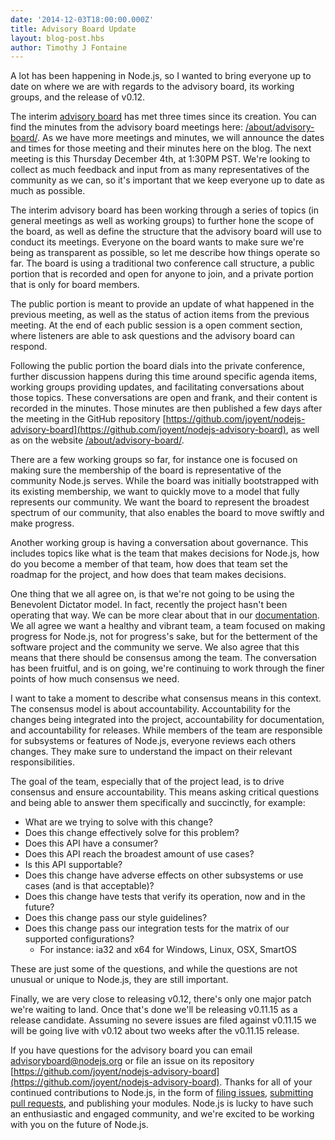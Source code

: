 ```yaml
---
date: '2014-12-03T18:00:00.000Z'
title: Advisory Board Update
layout: blog-post.hbs
author: Timothy J Fontaine
---
```


A lot has been happening in Node.js, so I wanted to bring everyone up to date on
where we are with regards to the advisory board, its working groups, and the
release of v0.12.

The interim [advisory
board](https://www.joyent.com/blog/node-js-advisory-board) has met three times
since its creation. You can find the minutes from the advisory board meetings
here: [/about/advisory-board/](/about/advisory-board/). As
we have more meetings and minutes, we will announce the dates and times for
those meeting and their minutes here on the blog. The next meeting is this
Thursday December 4th, at 1:30PM PST. We're looking to collect as much feedback
and input from as many representatives of the community as we can, so it's
important that we keep everyone up to date as much as possible.

The interim advisory board has been working through a series of topics (in
general meetings as well as working groups) to further hone the scope of the
board, as well as define the structure that the advisory board will use to
conduct its meetings. Everyone on the board wants to make sure we're being as
transparent as possible, so let me describe how things operate so far. The
board is using a traditional two conference call structure, a public portion
that is recorded and open for anyone to join, and a private portion that is
only for board members.

The public portion is meant to provide an update of what happened in the
previous meeting, as well as the status of action items from the previous
meeting. At the end of each public session is a open comment section, where
listeners are able to ask questions and the advisory board can respond.

Following the public portion the board dials into the private conference,
further discussion happens during this time around specific agenda items,
working groups providing updates, and facilitating conversations about those
topics. These conversations are open and frank, and their content is recorded
in the minutes. Those minutes are then published a few days after the meeting
in the GitHub repository
[https://github.com/joyent/nodejs-advisory-board](https://github.com/joyent/nodejs-advisory-board),
as well as on the website
[/about/advisory-board/](/about/advisory-board/).

There are a few working groups so far, for instance one is focused on making
sure the membership of the board is representative of the community Node.js
serves. While the board was initially bootstrapped with its existing
membership, we want to quickly move to a model that fully represents our
community. We want the board to represent the broadest spectrum of our
community, that also enables the board to move swiftly and make progress.

Another working group is having a conversation about governance. This includes
topics like what is the team that makes decisions for Node.js, how do you
become a member of that team, how does that team set the roadmap for the
project, and how does that team makes decisions.

One thing that we all agree on, is that we're not going to be using the
Benevolent Dictator model. In fact, recently the project hasn't been operating
that way. We can be more clear about that in our
[documentation](/about/organization). We all agree we want
a healthy and vibrant team, a team focused on making progress for Node.js, not
for progress's sake, but for the betterment of the software project and the
community we serve. We also agree that this means that there should be
consensus among the team. The conversation has been fruitful, and is on going,
we're continuing to work through the finer points of how much consensus we
need.

I want to take a moment to describe what consensus means in this context. The
consensus model is about accountability. Accountability for the changes being
integrated into the project, accountability for documentation, and
accountability for releases. While members of the team are responsible for
subsystems or features of Node.js, everyone reviews each others changes. They
make sure to understand the impact on their relevant responsibilities.

The goal of the team, especially that of the project lead, is to drive
consensus and ensure accountability. This means asking critical questions and
being able to answer them specifically and succinctly, for example:

- What are we trying to solve with this change?
- Does this change effectively solve for this problem?
- Does this API have a consumer?
- Does this API reach the broadest amount of use cases?
- Is this API supportable?
- Does this change have adverse effects on other subsystems or use cases (and is that acceptable)?
- Does this change have tests that verify its operation, now and in the future?
- Does this change pass our style guidelines?
- Does this change pass our integration tests for the matrix of our supported configurations?
  - For instance: ia32 and x64 for Windows, Linux, OSX, SmartOS

These are just some of the questions, and while the questions are not unusual
or unique to Node.js, they are still important.

Finally, we are very close to releasing v0.12, there's only one major patch
we're waiting to land. Once that's done we'll be releasing v0.11.15 as a
release candidate. Assuming no severe issues are filed against v0.11.15 we will
be going live with v0.12 about two weeks after the v0.11.15 release.

If you have questions for the advisory board you can email
[advisoryboard@nodejs.org](mailto:advisoryboard@nodejs.org) or file an issue on
its repository
[https://github.com/joyent/nodejs-advisory-board](https://github.com/joyent/nodejs-advisory-board).
Thanks for all of your continued contributions to Node.js, in the form of
[filing issues](https://github.com/joyent/node/issues), [submitting pull
requests](https://github.com/joyent/node/pulls), and publishing your modules.
Node.js is lucky to have such an enthusiastic and engaged community, and we're
excited to be working with you on the future of Node.js.
